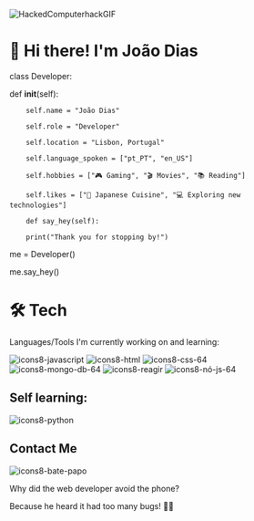 ![HackedComputerhackGIF](https://github.com/jvfd1983/jvfd1983/assets/152170826/d399d0a2-7e5e-481f-9a5c-d47944082445)
# 👋 Hi there! I'm João Dias 

class Developer:

 def __init__(self):
 
        self.name = "João Dias"
        
        self.role = "Developer"
        
        self.location = "Lisbon, Portugal"
        
        self.language_spoken = ["pt_PT", "en_US"]
        
        self.hobbies = ["🎮 Gaming", "🎬 Movies", "📚 Reading"]
        
        self.likes = ["🍣 Japanese Cuisine", "💻 Exploring new technologies"]
        
        def say_hey(self):
        
        print("Thank you for stopping by!")
        
me = Developer()

me.say_hey()

# 🛠️ Tech
Languages/Tools I'm currently working on and learning:

![icons8-javascript](https://github.com/jvfd1983/jvfd1983/assets/152170826/e873437d-5306-4aa3-bde2-097ede47d2fe)
![icons8-html](https://github.com/jvfd1983/jvfd1983/assets/152170826/316ca250-14ca-4819-8f7d-1b5d3adac6db)
![icons8-css-64](https://github.com/jvfd1983/jvfd1983/assets/152170826/9cc3828f-c887-42ba-9e81-0730e4a2f44a)
![icons8-mongo-db-64](https://github.com/jvfd1983/jvfd1983/assets/152170826/8ee8a847-57c7-4ae5-9203-8118ce5f2eb7)
![icons8-reagir](https://github.com/jvfd1983/jvfd1983/assets/152170826/62efb75a-92ab-406b-8805-b050cbfdf846)
![icons8-nó-js-64](https://github.com/jvfd1983/jvfd1983/assets/152170826/592d0cb3-7395-4017-8309-e68cff68a61c)

## Self learning:

![icons8-python](https://github.com/jvfd1983/jvfd1983/assets/152170826/6fe94e99-50d0-40df-90b5-eba6cd4fcf07)


## Contact Me
![icons8-bate-papo](https://github.com/jvfd1983/jvfd1983/assets/152170826/1cdd5943-e40d-44b7-9622-794275254ae2)


Why did the web developer avoid the phone?

Because he heard it had too many bugs! 🐛📱 
